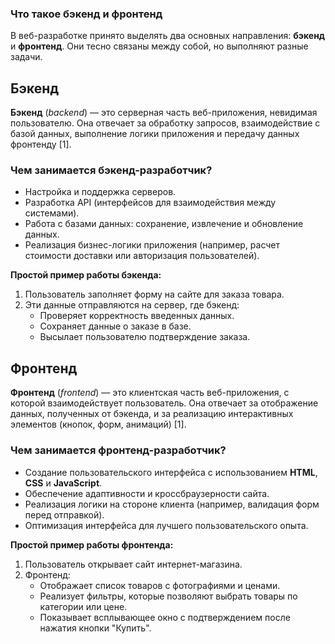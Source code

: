 ### Что такое бэкенд и фронтенд

В веб-разработке принято выделять два основных направления: **бэкенд** и **фронтенд**. Они тесно связаны между собой, но выполняют разные задачи.

## Бэкенд

**Бэкенд** (*backend*) — это серверная часть веб-приложения, невидимая пользователю. Она отвечает за обработку запросов, взаимодействие с базой данных, выполнение логики приложения и передачу данных фронтенду [1].

### Чем занимается бэкенд-разработчик?

- Настройка и поддержка серверов.  
- Разработка API (интерфейсов для взаимодействия между системами).  
- Работа с базами данных: сохранение, извлечение и обновление данных.  
- Реализация бизнес-логики приложения (например, расчет стоимости доставки или авторизация пользователей).  

**Простой пример работы бэкенда:**  
1. Пользователь заполняет форму на сайте для заказа товара.  
2. Эти данные отправляются на сервер, где бэкенд:  
   - Проверяет корректность введенных данных.  
   - Сохраняет данные о заказе в базе.
   - Высылает пользователю подтверждение заказа.  

## Фронтенд

**Фронтенд** (*frontend*) — это клиентская часть веб-приложения, с которой взаимодействует пользователь. Она отвечает за отображение данных, полученных от бэкенда, и за реализацию интерактивных элементов (кнопок, форм, анимаций) [1].

### Чем занимается фронтенд-разработчик?

- Создание пользовательского интерфейса с использованием **HTML**, **CSS** и **JavaScript**.  
- Обеспечение адаптивности и кроссбраузерности сайта.  
- Реализация логики на стороне клиента (например, валидация форм перед отправкой).  
- Оптимизация интерфейса для лучшего пользовательского опыта.

**Простой пример работы фронтенда:**  
1. Пользователь открывает сайт интернет-магазина.  
2. Фронтенд:  
   - Отображает список товаров с фотографиями и ценами.  
   - Реализует фильтры, которые позволяют выбрать товары по категории или цене.  
   - Показывает всплывающее окно с подтверждением после нажатия кнопки "Купить".

[^1]: What’s the Difference Between Frontend and Backend in Application Development? aws [online]. URL: https://aws.amazon.com/compare/the-difference-between-frontend-and-backend/